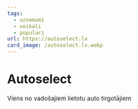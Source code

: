 ```yaml
---
tags:
  - uznemumi
  - veikali
  - populari
url: https://autoselect.lv
card_image: /autoselect.lv.webp
---
```


# Autoselect

Viens no vadošajiem lietotu auto tirgotājiem
